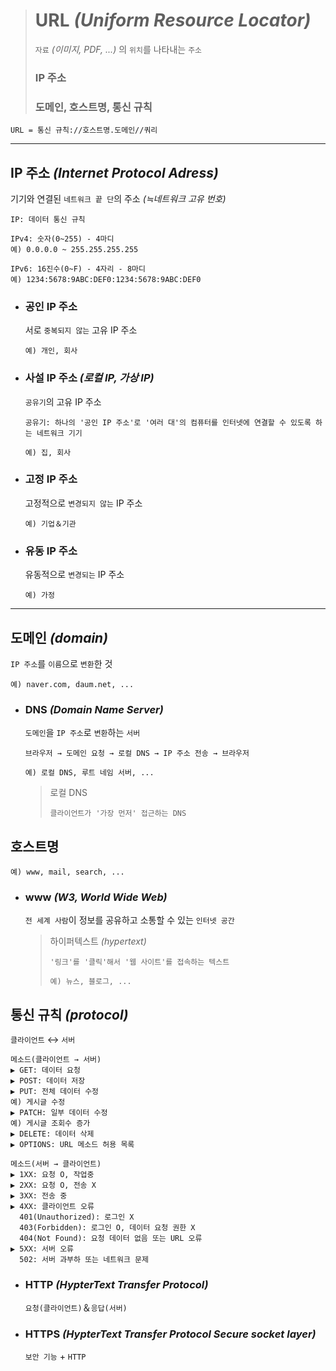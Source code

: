 ># URL *(Uniform Resource Locator)*
>`자료` *(이미지, PDF, ...)* 의 `위치`를 나타내는 `주소` 
>### IP 주소
>### 도메인, 호스트명, 통신 규칙
```angular2html
URL = 통신 규칙://호스트명.도메인//쿼리
```

---

## IP 주소 *(Internet Protocol Adress)*
기기와 연결된 `네트워크 끝 단`의 주소 *(≒네트워크 고유 번호)*
```angular2html
IP: 데이터 통신 규칙

IPv4: 숫자(0~255) - 4마디
예) 0.0.0.0 ~ 255.255.255.255

IPv6: 16진수(0~F) - 4자리 - 8마디
예) 1234:5678:9ABC:DEF0:1234:5678:9ABC:DEF0
```

+ ### 공인 IP 주소 
  서로 `중복되지 않는` 고유 IP 주소
  ```
  예) 개인, 회사
  ```
 
+ ### 사설 IP 주소 *(로컬 IP, 가상 IP)*
  `공유기`의 고유 IP 주소
  ```
  공유기: 하나의 '공인 IP 주소'로 '여러 대'의 컴퓨터를 인터넷에 연결할 수 있도록 하는 네트워크 기기
  
  예) 집, 회사
  ```

+ ### 고정 IP 주소
  고정적으로 `변경되지 않는` IP 주소
  ```
  예) 기업＆기관
  ```

+ ### 유동 IP 주소
  유동적으로 `변경되는` IP 주소
  ```
  예) 가정
  ```

---

## 도메인 *(domain)*
`IP 주소`를 `이름`으로 `변환`한 것
```angular2html
예) naver.com, daum.net, ...
```

+ ### DNS *(Domain Name Server)*
  `도메인`을 `IP 주소`로 `변환`하는 `서버`
  ```
  브라우저 → 도메인 요청 → 로컬 DNS → IP 주소 전송 → 브라우저
  
  예) 로컬 DNS, 루트 네임 서버, ...
  ```
    
  >로컬 DNS 
  >```
  >클라이언트가 '가장 먼저' 접근하는 DNS
  >```

## 호스트명
```angular2html
예) www, mail, search, ...
```

+ ### www *(W3, World Wide Web)*
  `전 세계 사람`이 정보를 공유하고 소통할 수 있는 `인터넷 공간`

  >하이퍼텍스트 *(hypertext)*
  >```
  >'링크'를 '클릭'해서 '웹 사이트'를 접속하는 텍스트
  >
  >예) 뉴스, 블로그, ...
  >```

## 통신 규칙 *(protocol)*
`클라이언트` ↔ `서버`
```angular2html
메소드(클라이언트 → 서버)
▶ GET: 데이터 요청
▶ POST: 데이터 저장
▶ PUT: 전체 데이터 수정
예) 게시글 수정
▶ PATCH: 일부 데이터 수정
예) 게시글 조회수 증가
▶ DELETE: 데이터 삭제
▶ OPTIONS: URL 메소드 허용 목록

메소드(서버 → 클라이언트)
▶ 1XX: 요청 O, 작업중
▶ 2XX: 요청 O, 전송 X
▶ 3XX: 전송 중
▶ 4XX: 클라이언트 오류
  401(Unauthorized): 로그인 X
  403(Forbidden): 로그인 O, 데이터 요청 권한 X 
  404(Not Found): 요청 데이터 없음 또는 URL 오류
▶ 5XX: 서버 오류
  502: 서버 과부하 또는 네트워크 문제
```

+ ### HTTP *(HypterText Transfer Protocol)*
  `요청(클라이언트)`＆`응답(서버)`


+ ### HTTPS *(HypterText Transfer Protocol Secure socket layer)*
  `보안 기능` + `HTTP`

